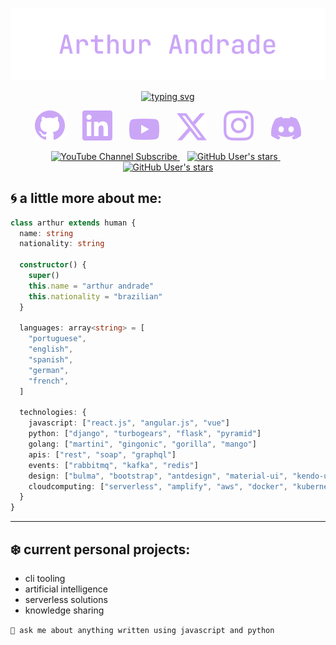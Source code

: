 <!-- Header Section -->
<p align="center">
<img src="assets/heading.svg" alt="arthur andrade"/>
</p>

<p align="center">
<a href="https://l.arthur404.dev/github" target="_blank">
<img src="https://readme-typing-svg.demolab.com?font=jetbrains+mono&weight=300&pause=1000&color=cba6f7&center=true&vcenter=true&random=false&width=835&lines=fullstack+software+engineer;content+creator;15%2b+years+of+experience;30%2b+programming+languages;speak+to+me+in+english+%2f+portuguese+%2f+spanish" alt="typing svg" />
</a>
</p>
<!-- Social Icons Section -->
<p align="center">
<a href="https://l.arthur404.dev/github" target="_blank"><img src="assets/social-github.svg" /></a>
&#8287;&#8287;&#8287;&#8287;&#8287;
<a href="https://l.arthur404.dev/linkedin" target="_blank"><img src="assets/social-linkedin.svg" /></a>
&#8287;&#8287;&#8287;&#8287;&#8287;
<a href="https://l.arthur404.dev/youtube" target="_blank"><img src="assets/social-youtube.svg" /></a>
&#8287;&#8287;&#8287;&#8287;&#8287;
<a href="https://l.arthur404.dev/twitter" target="_blank"><img src="assets/social-x.svg" /></a>
&#8287;&#8287;&#8287;&#8287;&#8287;
<a href="https://l.arthur404.dev/instagram" target="_blank"><img src="assets/social-instagram.svg" /></a>
&#8287;&#8287;&#8287;&#8287;&#8287;
<a href="https://l.arthur404.dev/discord" target="_blank"><img src="assets/social-discord.svg" /></a>
</p>
<!-- Social Badges Section -->
<p align="center">
<a href="https://www.youtube.com/channel/UCVVQhvUOJ-CEOa28wiWsv2Q?sub_confirmation=1" target="_blank">
<img alt="YouTube Channel Subscribe" src="https://img.shields.io/youtube/channel/views/UCVVQhvUOJ-CEOa28wiWsv2Q?style=for-the-badge&logo=youtube&logoColor=f38ba8&label=subscribe&labelColor=1e1e2e&color=1e1e2e">
</a>
&#8287;&#8287;
<a href="https://github.com/arthur404dev?tab=repositories&sort=stargazers" target="_blank">
<img alt="GitHub User's stars" src="
https://img.shields.io/github/stars/arthur404dev?style=for-the-badge&logo=github&logoColor=%23b4befe&labelColor=%231e1e2e&color=%231e1e2e
">
</a>
&#8287;&#8287;
</a>
<a href="https://github.com/arthur404dev?tab=followers" target="_blank">
<img alt="GitHub User's stars" src="
https://img.shields.io/github/followers/arthur404dev?style=for-the-badge&logo=github&logoColor=%23b4befe%09&labelColor=%231e1e2e%09&color=%231e1e2e%09"
>
</a>
</p>

## 🌀 a little more about me:

```typescript
class arthur extends human {
  name: string
  nationality: string

  constructor() {
    super()
    this.name = "arthur andrade"
    this.nationality = "brazilian"
  }

  languages: array<string> = [
    "portuguese",
    "english",
    "spanish",
    "german",
    "french",
  ]

  technologies: {
    javascript: ["react.js", "angular.js", "vue"]
    python: ["django", "turbogears", "flask", "pyramid"]
    golang: ["martini", "gingonic", "gorilla", "mango"]
    apis: ["rest", "soap", "graphql"]
    events: ["rabbitmq", "kafka", "redis"]
    design: ["bulma", "bootstrap", "antdesign", "material-ui", "kendo-ui"]
    cloudcomputing: ["serverless", "amplify", "aws", "docker", "kubernetes"]
  }
}
```

---

## ❄️ current personal projects:

- cli tooling
- artificial intelligence
- serverless solutions
- knowledge sharing

`💬 ask me about anything written using javascript and python`
